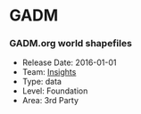 # GADM
### GADM.org world shapefiles
* Release Date: 2016-01-01
* Team: [Insights](./../teams/insights.md)
* Type: data
* Level: Foundation
* Area: 3rd Party
